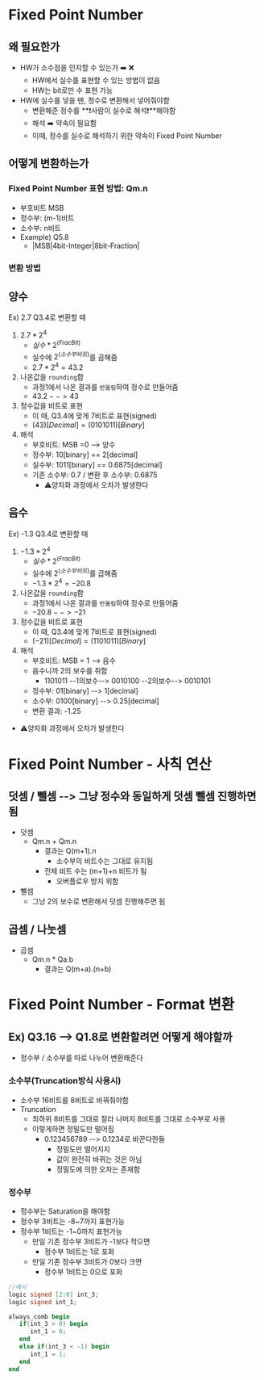 # Fixed Point Number

## 왜 필요한가

- HW가 소수점을 인지할 수 있는가 ➡️ ❌
  - HW에서 실수를 표현할 수 있는 방법이 없음
  - HW는 bit로만 수 표현 가능
- HW에 실수를 넣을 땐, 정수로 변환해서 넣어줘야함
  - 변환해준 정수를 **❗사람이 실수로 해석❗**해야함
  - 해석 ➡️ 약속이 필요함
  - 이때, 정수를 실수로 해석하기 위한 약속이 Fixed Point Number

## 어떻게 변환하는가

### Fixed Point Number 표현 방법: Qm.n

- 부호비트 MSB
- 정수부: (m-1)비트
- 소수부: n비트
- Example) Q5.8
  - |MSB|4bit-Integer|8bit-Fraction|

### 변환 방법

양수
---

Ex) 2.7 Q3.4로 변환할 때
1. $2.7*2^4$
   - $실수*2^(Frac Bit)$
   - 실수에 $2^(소수부비트)$를 곱해줌
   - $2.7*2^4=43.2$
2. 나온값을 ```rounding```함
   - 과정1에서 나온 결과를 ```반올림```하여 정수로 만들어줌
   - $43.2-->43$
3. 정수값을 비트로 표현
   - 이 때, Q3.4에 맞게 7비트로 표현(signed)
   - $(43)[Decimal] = (0101011)[Binary]$
4. 해석
   - 부호비트: MSB =0 --> 양수
   - 정수부: 10[binary] == 2[decimal]
   - 실수부: 1011[binary] == 0.6875[decimal]
   - 기존 소수부: 0.7 / 변환 후 소수부: 0.6875
     - ⚠️양자화 과정에서 오차가 발생한다

음수
---

Ex) -1.3 Q3.4로 변환할 때
1. $-1.3*2^4$
   - $실수*2^(Frac Bit)$
   - 실수에 $2^(소수부비트)$를 곱해줌
   - $-1.3*2^4=-20.8$
2. 나온값을 ```rounding```함
   - 과정1에서 나온 결과를 ```반올림```하여 정수로 만들어줌
   - $-20.8-->-21$
3. 정수값을 비트로 표현
   - 이 때, Q3.4에 맞게 7비트로 표현(signed)
   - $(-21)[Decimal] = (1101011)[Binary]$
4. 해석
   - 부호비트: MSB = 1 --> 음수
   - 음수니까 2의 보수를 취함
     - 1101011 --1의보수--> 0010100 --2의보수--> 0010101
   - 정수부: 01[binary] --> 1[decimal]
   - 소수부: 0100[binary] --> 0.25[decimal]
   - 변환 결과: -1.25
 - ⚠️양자화 과정에서 오차가 발생한다

# Fixed Point Number - 사칙 연산

## 덧셈 / 뺄셈 --> 그냥 정수와 동일하게 덧셈 뺄셈 진행하면됨

- 덧셈
  - Qm.n + Qm.n
    - 결과는 Q(m+1).n
      - 소수부의 비트수는 그대로 유지됨
    - 전체 비트 수는 (m+1)+n 비트가 됨
      - 오버플로우 방지 위함
- 뺄셈
  - 그냥 2의 보수로 변환해서 덧셈 진행해주면 됨

## 곱셈 / 나눗셈

- 곱셈
  - Qm.n * Qa.b
    - 결과는 Q(m+a).(n+b)

# Fixed Point Number - Format 변환

## Ex) Q3.16 --> Q1.8로 변환할려면 어떻게 해야할까

- 정수부 / 소수부를 따로 나누어 변환해준다

### 소수부(Truncation방식 사용시)
- 소수부 16비트를 8비트로 바꿔줘야함
- Truncation
  - 최하위 8비트를 그대로 잘라 나머지 8비트를 그대로 소수부로 사용
  - 이렇게하면 정밀도만 떨어짐
    - 0.123456789 --> 0.1234로 바꾼다한들
      - 정밀도만 떨어지지
      - 값이 완전히 바뀌는 것은 아님
      - 정밀도에 의한 오차는 존재함

### 정수부
- 정수부는 Saturation을 해야함
- 정수부 3비트는 -8~7까지 표현가능
- 정수부 1비트는 -1~0까지 표현가능
  - 만일 기존 정수부 3비트가 -1보다 작으면
    - 정수부 1비트는 1로 포화
  - 만일 기존 정수부 3비트가 0보다 크면
    - 정수부 1비트는 0으로 포화

```verilog
//예시
logic signed [2:0] int_3;
logic signed int_1;

always_comb begin
   if(int_3 > 0) begin
      int_1 = 0;
   end
   else if(int_3 < -1) begin
      int_1 = 1;
   end
end
```